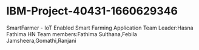 # IBM-Project-40431-1660629346
SmartFarmer - IoT Enabled Smart Farming Application
Team Leader:Hasna Fathima HN
Team members:Fathima Sulthana,Febila Jamsheera,Gomathi,Ranjani
